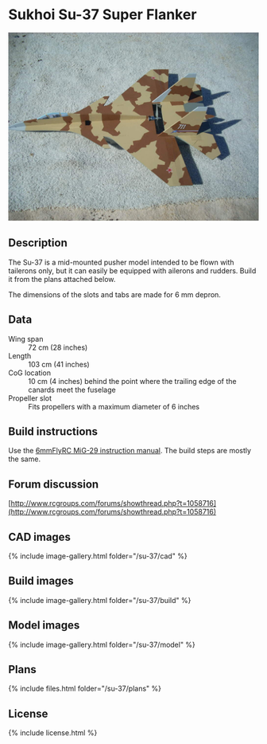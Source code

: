 # Sukhoi Su-37 Super Flanker

![Sukhoi Su-37 Super Flanker](./13.jpg)

## Description

The Su-37 is a mid-mounted pusher model intended to be flown with tailerons only, but it can easily be equipped with ailerons and rudders. Build it from the plans attached below.

The dimensions of the slots and tabs are made for 6 mm depron.

## Data


<dl>
  <dt>Wing span</dt>
  <dd>72 cm (28 inches)</dd>
  <dt>Length</dt>
  <dd>103 cm (41 inches)</dd>
  <dt>CoG location</dt>
  <dd>10 cm (4 inches) behind the point where the trailing edge of the canards meet the fuselage</dd>
  <dt>Propeller slot</dt>
  <dd>Fits propellers with a maximum diameter of 6 inches</dd>
</dl>

## Build instructions

Use the [6mmFlyRC MiG-29 instruction manual](../docs/quick-build-mig-29.pdf). The build steps are mostly the same.

## Forum discussion

[http://www.rcgroups.com/forums/showthread.php?t=1058716](http://www.rcgroups.com/forums/showthread.php?t=1058716)

## CAD images

{% include image-gallery.html folder="/su-37/cad" %}

## Build images

{% include image-gallery.html folder="/su-37/build" %}

## Model images

{% include image-gallery.html folder="/su-37/model" %}

## Plans

{% include files.html folder="/su-37/plans" %}

## License

{% include license.html %}

